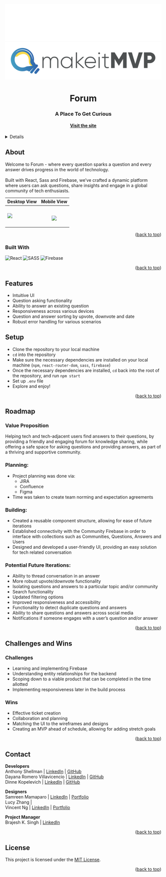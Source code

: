 <a name="readme-top"></a>

<!-- HEADER -->
<p align="center">
  <img src="src/assets/readmeImages/dark-mode.svg#gh-dark-mode-only" alt="Dark" id="dark-mode-image">
  <img src="src/assets/readmeImages/light-mode.svg#gh-light-mode-only" alt="Light" id="light-mode-image">
</p>

<h1 align="center">Forum</h1>

<h3 align="center">A Place To Get Curious</h3>

<h4 align="center"><a href=""><strong>Visit the site</strong></h4>

<p></p>

<!-- TABLE OF CONTENTS -->
<details>
  <summary>Table of Contents</summary>
  <ul>
    <li>
      <a href="#about">About</a>
      <ul>
        <li><a href="#built-with">Built With</a></li>
      </ul>
    </li>
    <li><a href="#features">Features</a></li>
    <li><a href="#setup">Setup</a></li>
    <li><a href="#roadmap">Roadmap</a>
      <ul>
        <li><a href="#value-proposition">Value Proposition</a></li>
        <li><a href="#planning">Planning</a></li>
        <li><a href="#building">Building</a></li>
        <li><a href="#potential-future-iterations">Potential Future Iterations</a></li>
      </ul>
    </li>
    <li><a href="#challenges-and-wins">Challenges and Wins</a>
        <ul>
        <li><a href="#challenges">Challenges</a></li>
        <li><a href="#wins">Wins</a></li>
      </ul>
    </li>
    <li><a href="#contact">Contact</a></li>
  </ul>
</details>

## About
Welcome to Forum - where every question sparks a question and every answer drives progress in the world of technology.<br><br>
Built with React, Sass and Firebase, we’ve crafted a dynamic platform where users can ask questions, share insights and engage in a global community of tech enthusiasts.

| Desktop View | Mobile View |
|---------------|-----------------|
<img src="src/assets/readmeImages/desktop-demo.gif" width=100%>|<p align="center"><br/><img src="src/assets/readmeImages/mobile-demo.gif" width=60%></p>

<p align="right">(<a href="#readme-top">back to top</a>)</p>

### Built With
![React][React-shield]
![SASS][SASS-shield]
![Firebase][Firebase-shield]

<p align="right">(<a href="#readme-top">back to top</a>)</p>

## Features
- Intuitive UI
- Question asking functionality
- Ability to answer an existing question
- Responsiveness across various devices
- Question and answer sorting by upvote, downvote and date
- Robust error handling for various scenarios


## Setup
- Clone the repository to your local machine
- `cd` into the repository
- Make sure the necessary dependencies are installed on your local machine (`npm`, `react-router-dom`, `sass`, `firebase`)
- Once the necessary dependencies are installed, `cd` back into the root of the repository, and run `npm start`
- Set up `.env` file
- Explore and enjoy!

<p align="right">(<a href="#readme-top">back to top</a>)</p>

## Roadmap
### Value Proposition
Helping tech and tech-adjacent users find answers to their questions, by providing a friendly and engaging forum for knowledge sharing, 
while offering a safe space for asking questions and providing answers, as part of a thriving and supportive community.

### Planning:
- Project planning was done via:
  - JIRA
  - Confluence
  - Figma
- Time was taken to create team norming and expectation agreements

### Building:
- Created a reusable component structure, allowing for ease of future iterations
- Established connectivity with the Community Firebase in order to interface with collections such as Communities, Questions, Answers and Users
- Designed and developed a user-friendly UI, providing an easy solution for tech related conversation

### Potential Future Iterations:
- Ability to thread conversation in an answer
- More robust upvote/downvote functionality
- Isolating questions and answers to a particular topic and/or community
- Search functionality
- Updated filtering options
- Improved responsiveness and accessibility
- Functionality to detect duplicate questions and answers
- Ability to share questions and answers across social media
- Notifications if someone engages with a user’s question and/or answer

<p align="right">(<a href="#readme-top">back to top</a>)</p>

## Challenges and Wins

### Challenges
- Learning and implementing Firebase
- Understanding entity relationships for the backend
- Scoping down to a viable product that can be completed in the time allotted
- Implementing responsiveness later in the build process
  
### Wins
- Effective ticket creation
- Collaboration and planning
- Matching the UI to the wireframes and designs
- Creating an MVP ahead of schedule, allowing for adding stretch goals

<p align="right">(<a href="#readme-top">back to top</a>)</p>
  
## Contact
**Developers**<br>
Anthony Shellman | [LinkedIn](https://www.linkedin.com/in/anthonyshellman/) | [GitHub](https://github.com/Ant-Shell)<br>
Dayana Romero Villavicencio | [LinkedIn](https://www.linkedin.com/in/dayana-romero/) | [GitHub](https://github.com/drv0228)<br>
Dinne Kopelevich | [LinkedIn](https://www.linkedin.com/in/dinne-kopelevich-174584a/) | [GitHub](https://github.com/DinneK)<br>

**Designers**<br>
Samreen Mamaparo | [LinkedIn](https://www.linkedin.com/in/samreenmamaparo/) | [Portfolio](https://www.samreenmamaparo.com/)<br>
Lucy Zhang | <br>
Vincent Ng | [LinkedIn](https://www.linkedin.com/in/thevincentng/) | [Portfolio](https://www.thevincentng.com/)<br>

**Project Manager**<br>
Brajesh K. Singh | [LinkedIn](https://www.linkedin.com/in/brajeshksingh/)<br>

<p align="right">(<a href="#readme-top">back to top</a>)</p>


## License

This project is licensed under the [MIT License](LICENSE).

<p align="right">(<a href="#readme-top">back to top</a>)</p>

<!-- MARKDOWN LINKS & IMAGES -->
[React-shield]: https://img.shields.io/badge/React-20232A?style=for-the-badge&logo=react&logoColor=61DAFB
[SASS-shield]: https://img.shields.io/badge/SASS-hotpink.svg?style=for-the-badge&logo=SASS&logoColor=white
[Firebase-shield]: https://img.shields.io/badge/Firebase-039BE5?style=for-the-badge&logo=Firebase&logoColor=white

